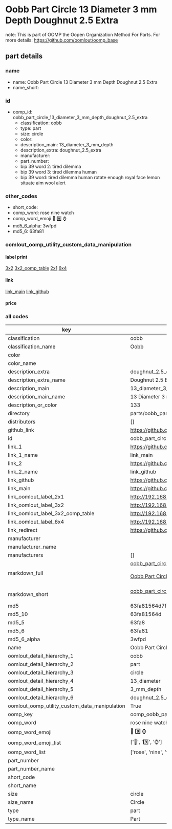# Oobb Part Circle 13 Diameter 3 mm Depth Doughnut 2.5 Extra  

note: This is part of OOMP the Oopen Organization Method For Parts. For more details: https://github.com/oomlout/oomp_base

##  part details
  







### name
* name: Oobb Part Circle 13 Diameter 3 mm Depth Doughnut 2.5 Extra
* name_short: 
### id
* oomp_id: oobb_part_circle_13_diameter_3_mm_depth_doughnut_2.5_extra
  * classification: oobb
  * type: part
  * size: circle
  * color: 
  * description_main: 13_diameter_3_mm_depth
  * description_extra: doughnut_2.5_extra
  * manufacturer: 
  * part_number: 
  * bip 39 word 2: tired dilemma
  * bip 39 word 3: tired dilemma human
  * bip 39 word: tired dilemma human rotate enough royal face lemon situate aim wool alert

### other_codes
* short_code: 
* oomp_word: rose nine watch
* oomp_word_emoji :rose: :nine: :watch:
* md5_6_alpha: 3wfpd
* md5_6: 63fa81






### oomlout_oomp_utility_custom_data_manipulation
#### label print
[3x2](http://192.168.1.245:1112/?label=oomp%203wfpd)
[3x2_oomp_table](http://192.168.1.108:1112/?label=oomp%203wfpd)
[2x1](http://192.168.1.242:1112/?label=oomp%203wfpd)
[6x4](http://192.168.1.55:1112/?label=oomp%203wfpd)    

#### link

[link_main](https://github.com/oomlout/oomlout_oomp_version_1_messy/tree/main/parts/oobb_part_circle_13_diameter_3_mm_depth_doughnut_2.5_extra) [link_github](https://github.com/oomlout/oomlout_oomp_version_1_messy/tree/main/parts/oobb_part_circle_13_diameter_3_mm_depth_doughnut_2.5_extra)                             

#### price







### all codes 
| key | value |  
| --- | --- |  
| classification | oobb |  
| classification_name | Oobb |  
| color |  |  
| color_name |  |  
| description_extra | doughnut_2.5_extra |  
| description_extra_name | Doughnut 2.5 Extra |  
| description_main | 13_diameter_3_mm_depth |  
| description_main_name | 13 Diameter 3 mm Depth |  
| description_or_color | 133 |  
| directory | parts/oobb_part_circle_13_diameter_3_mm_depth_doughnut_2.5_extra |  
| distributors | [] |  
| github_link | https://github.com/oomlout/oomlout_oomp_part_src/tree/main/parts/oobb_part_circle_13_diameter_3_mm_depth_doughnut_2.5_extra |  
| id | oobb_part_circle_13_diameter_3_mm_depth_doughnut_2.5_extra |  
| link_1 | https://github.com/oomlout/oomlout_oomp_version_1_messy/tree/main/parts/oobb_part_circle_13_diameter_3_mm_depth_doughnut_2.5_extra |  
| link_1_name | link_main |  
| link_2 | https://github.com/oomlout/oomlout_oomp_version_1_messy/tree/main/parts/oobb_part_circle_13_diameter_3_mm_depth_doughnut_2.5_extra |  
| link_2_name | link_github |  
| link_github | https://github.com/oomlout/oomlout_oomp_version_1_messy/tree/main/parts/oobb_part_circle_13_diameter_3_mm_depth_doughnut_2.5_extra |  
| link_main | https://github.com/oomlout/oomlout_oomp_version_1_messy/tree/main/parts/oobb_part_circle_13_diameter_3_mm_depth_doughnut_2.5_extra |  
| link_oomlout_label_2x1 | http://192.168.1.242:1112/?label=oomp%203wfpd |  
| link_oomlout_label_3x2 | http://192.168.1.245:1112/?label=oomp%203wfpd |  
| link_oomlout_label_3x2_oomp_table | http://192.168.1.108:1112/?label=oomp%203wfpd |  
| link_oomlout_label_6x4 | http://192.168.1.55:1112/?label=oomp%203wfpd |  
| link_redirect | https://github.com/oomlout/oomlout_oomp_version_1_messy/tree/main/parts/oobb_part_circle_13_diameter_3_mm_depth_doughnut_2.5_extra |  
| manufacturer |  |  
| manufacturer_name |  |  
| manufacturers | [] |  
| markdown_full | [oobb_part_circle_13_diameter_3_mm_depth_doughnut_2.5_extra](none)<br>[](none)<br>[Oobb Part Circle 13 Diameter 3 Mm Depth Doughnut 2.5 Extra](none)<br><br> |  
| markdown_short | [oobb_part_circle_13_diameter_3_mm_depth_doughnut_2.5_extra](none)<br><br> |  
| md5 | 63fa81564d7fca32f2a57bc2dd8f8f15 |  
| md5_10 | 63fa81564d |  
| md5_5 | 63fa8 |  
| md5_6 | 63fa81 |  
| md5_6_alpha | 3wfpd |  
| name | Oobb Part Circle 13 Diameter 3 mm Depth Doughnut 2.5 Extra |  
| oomlout_detail_hierarchy_1 | oobb |  
| oomlout_detail_hierarchy_2 | part |  
| oomlout_detail_hierarchy_3 | circle |  
| oomlout_detail_hierarchy_4 | 13_diameter |  
| oomlout_detail_hierarchy_5 | 3_mm_depth |  
| oomlout_detail_hierarchy_6 | doughnut_2.5_extra |  
| oomlout_oomp_utility_custom_data_manipulation | True |  
| oomp_key | oomp_oobb_part_circle_13_diameter_3_mm_depth_doughnut_2.5_extra |  
| oomp_word | rose nine watch |  
| oomp_word_emoji | :rose: :nine: :watch: |  
| oomp_word_emoji_list | [':rose:', ':nine:', ':watch:'] |  
| oomp_word_list | ['rose', 'nine', 'watch'] |  
| part_number |  |  
| part_number_name |  |  
| short_code |  |  
| short_name |  |  
| size | circle |  
| size_name | Circle |  
| type | part |  
| type_name | Part |  
